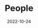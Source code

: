 ---
title: People
date: 2022-10-24

type: landing

sections:
  - block: people
    content:
      title: Hi!
      # Choose which groups/teams of users to display.
      #   Edit `user_groups` in each user's profile to add them to one or more of these groups.
      user_groups:
          - das sind wir
          - Researchers
      sort_by: Params.last_name
      sort_ascending: true
    design:
      show_interests: false
      show_role: true
      show_social: true
---